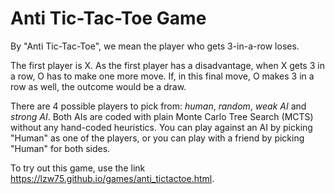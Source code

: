 # Anti Tic-Tac-Toe Game

By "Anti Tic-Tac-Toe", we mean the player who gets 3-in-a-row loses.

The first player is X. As the first player has a disadvantage, when X gets 3 in a row, O has to make one more move. If, in this final move, O makes 3 in a row as well, the outcome would be a draw.

There are 4 possible players to pick from: _human_, _random_, _weak AI_ and _strong AI_. Both AIs are coded with plain Monte Carlo Tree Search (MCTS) without any hand-coded heuristics. You can play against an AI by picking "Human" as one of the players, or you can play with a friend by picking "Human" for both sides.

To try out this game, use the link https://lzw75.github.io/games/anti_tictactoe.html.
